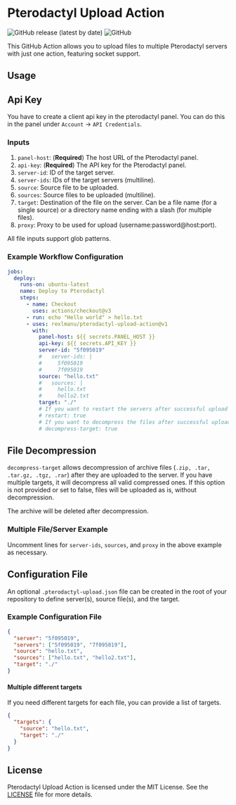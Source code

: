 # Pterodactyl Upload Action

![GitHub release (latest by date)](https://img.shields.io/github/v/release/rexlmanu/pterodactyl-upload-action)
![GitHub](https://img.shields.io/github/license/rexlmanu/pterodactyl-upload-action)

This GitHub Action allows you to upload files to multiple Pterodactyl servers with just one action, featuring socket support.

## Usage

## Api Key

You have to create a client api key in the pterodactyl panel. You can do this in the panel under `Account` -> `API Credentials`.

### Inputs

1. `panel-host`: (**Required**) The host URL of the Pterodactyl panel.
2. `api-key`: (**Required**) The API key for the Pterodactyl panel.
3. `server-id`: ID of the target server.
4. `server-ids`: IDs of the target servers (multiline).
5. `source`: Source file to be uploaded.
6. `sources`: Source files to be uploaded (multiline).
7. `target`: Destination of the file on the server. Can be a file name (for a single source) or a directory name ending with a slash (for multiple files).
8. `proxy`: Proxy to be used for upload (username:password@host:port).

All file inputs support glob patterns.

### Example Workflow Configuration

```yaml
jobs:
  deploy:
    runs-on: ubuntu-latest
    name: Deploy to Pterodactyl
    steps:
      - name: Checkout
        uses: actions/checkout@v3
      - run: echo "Hello world" > hello.txt
      - uses: rexlmanu/pterodactyl-upload-action@v1
        with:
          panel-host: ${{ secrets.PANEL_HOST }}
          api-key: ${{ secrets.API_KEY }}
          server-id: "5f095019"
          #   server-ids: |
          #     5f095019
          #     7f095019
          source: "hello.txt"
          #   sources: |
          #     hello.txt
          #     hello2.txt
          target: "./"
          # If you want to restart the servers after successful upload
          # restart: true
          # If you want to decompress the files after successful upload
          # decompress-target: true
```

## File Decompression

`decompress-target` allows decompression of archive files (`.zip, .tar, .tar.gz, .tgz, .rar`) after they are uploaded to the server. If you have multiple targets, it will decompress all valid compressed ones. If this option is not provided or set to false, files will be uploaded as is, without decompression.

The archive will be deleted after decompression.

### Multiple File/Server Example

Uncomment lines for `server-ids`, `sources`, and `proxy` in the above example as necessary.

## Configuration File

An optional `.pterodactyl-upload.json` file can be created in the root of your repository to define server(s), source file(s), and the target.

### Example Configuration File

```json
{
  "server": "5f095019",
  "servers": ["5f095019", "7f095019"],
  "source": "hello.txt",
  "sources": ["hello.txt", "hello2.txt"],
  "target": "./"
}
```

#### Multiple different targets

If you need different targets for each file, you can provide a list of targets.

```json
{
  "targets": {
    "source": "hello.txt",
    "target": "./"
  }
}
```

## License

Pterodactyl Upload Action is licensed under the MIT License. See the [LICENSE](LICENSE) file for more details.

